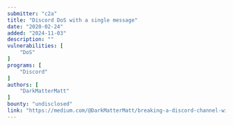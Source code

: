 ```yaml
---
submitter: "c2a"
title: "Discord DoS with a single message"
date: "2020-02-24"
added: "2024-11-03"
description: ""
vulnerabilities: [
    "DoS"
]
programs: [
    "Discord"
]
authors: [
    "DarkMatterMatt"
]
bounty: "undisclosed"
link: "https://medium.com/@DarkMatterMatt/breaking-a-discord-channel-with-a-single-message-5095eb7604f1"
---
```




